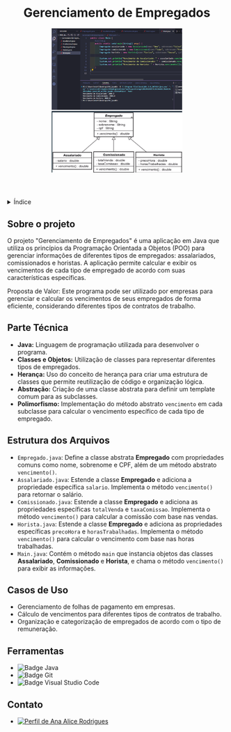 <!DOCTYPE html>
<html lang="pt-br">
<head>
    <meta charset="UTF-8">
    <meta name="viewport" content="width=device-width, initial-scale=1.0">
    <meta name="description" content="Gerenciamento de Empregados">
    <meta name="keywords" content="Java, POO, Empregados, Assalariado, Comissionado, Horista">
    <meta name="author" content="Ana Alice Rodrigues">
    <title>Gerenciamento de Empregados</title>
</head>
<body>

<header>
    <h1>Gerenciamento de Empregados</h1>
    <img src="/img/empregado.png" alt="Imagem Principal" width="300" height="auto">
    <img src="/img/diagrama.png" alt="Diagrama de Classes" width="300" height="auto">
</header>

<details>
    <summary>Índice</summary>
    <ol>
        <li><a href="#sobre-o-projeto">Sobre o projeto</a></li>
        <li><a href="#parte-tecnica">Parte Técnica</a></li>
        <li><a href="#estrutura-dos-arquivos">Estrutura dos Arquivos</a></li>
        <li><a href="#casos-de-uso">Casos de Uso</a></li>
        <li><a href="#ferramentas">Ferramentas</a></li>
        <li><a href="#contato">Contato</a></li>
    </ol>
</details>

<section id="sobre-o-projeto">
    <h2>Sobre o projeto</h2>
    <p>
        O projeto "Gerenciamento de Empregados" é uma aplicação em Java que utiliza os princípios da Programação Orientada a Objetos (POO) para gerenciar informações de diferentes tipos de empregados: assalariados, comissionados e horistas. A aplicação permite calcular e exibir os vencimentos de cada tipo de empregado de acordo com suas características específicas.
    </p>
    <p>
        Proposta de Valor: Este programa pode ser utilizado por empresas para gerenciar e calcular os vencimentos de seus empregados de forma eficiente, considerando diferentes tipos de contratos de trabalho.
    </p>
</section>

<section id="parte-tecnica">
    <h2>Parte Técnica</h2>
    <ul>
        <li><strong>Java:</strong> Linguagem de programação utilizada para desenvolver o programa.</li>
        <li><strong>Classes e Objetos:</strong> Utilização de classes para representar diferentes tipos de empregados.</li>
        <li><strong>Herança:</strong> Uso do conceito de herança para criar uma estrutura de classes que permite reutilização de código e organização lógica.</li>
        <li><strong>Abstração:</strong> Criação de uma classe abstrata para definir um template comum para as subclasses.</li>
        <li><strong>Polimorfismo:</strong> Implementação do método abstrato <code>vencimento</code> em cada subclasse para calcular o vencimento específico de cada tipo de empregado.</li>
    </ul>
</section>

<section id="estrutura-dos-arquivos">
    <h2>Estrutura dos Arquivos</h2>
    <ul>
        <li><code>Empregado.java</code>: Define a classe abstrata <strong>Empregado</strong> com propriedades comuns como nome, sobrenome e CPF, além de um método abstrato <code>vencimento()</code>.</li>
        <li><code>Assalariado.java</code>: Estende a classe <strong>Empregado</strong> e adiciona a propriedade específica <code>salario</code>. Implementa o método <code>vencimento()</code> para retornar o salário.</li>
        <li><code>Comissionado.java</code>: Estende a classe <strong>Empregado</strong> e adiciona as propriedades específicas <code>totalVenda</code> e <code>taxaComissao</code>. Implementa o método <code>vencimento()</code> para calcular a comissão com base nas vendas.</li>
        <li><code>Horista.java</code>: Estende a classe <strong>Empregado</strong> e adiciona as propriedades específicas <code>precoHora</code> e <code>horasTrabalhadas</code>. Implementa o método <code>vencimento()</code> para calcular o vencimento com base nas horas trabalhadas.</li>
        <li><code>Main.java</code>: Contém o método <code>main</code> que instancia objetos das classes <strong>Assalariado</strong>, <strong>Comissionado</strong> e <strong>Horista</strong>, e chama o método <code>vencimento()</code> para exibir as informações.</li>
    </ul>

</section>

<section id="casos-de-uso">
    <h2>Casos de Uso</h2>
    <ul>
        <li>Gerenciamento de folhas de pagamento em empresas.</li>
        <li>Cálculo de vencimentos para diferentes tipos de contratos de trabalho.</li>
        <li>Organização e categorização de empregados de acordo com o tipo de remuneração.</li>
    </ul>
</section>

<section id="ferramentas">
    <h2>Ferramentas</h2>
    <ul>
        <li><img src="https://img.shields.io/badge/Java-ED8B00?style=for-the-badge&logo=java&logoColor=white" alt="Badge Java"></li>
        <li><img src="https://img.shields.io/badge/GIT-E44C30?style=for-the-badge&logo=git&logoColor=white" alt="Badge Git"></li>
        <li><img src="https://img.shields.io/badge/Visual_Studio_Code-0078D4?style=for-the-badge&logo=visual-studio-code&logoColor=white" alt="Badge Visual Studio Code"></li>
    </ul>
</section>

<section id="contato">
    <h2>Contato</h2>
    <ul>
        <li><a href="https://linktr.ee/anaeanali5" target="_blank"><img src="https://img.shields.io/badge/Ana_Alice_Rodrigues-blue?style=for-the-badge" alt="Perfil de Ana Alice Rodrigues"></a></li>
    </ul>
</section>

</body>
</html>
